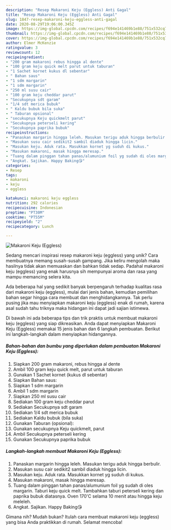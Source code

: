 ```yaml
---
description: "Resep Makaroni Keju (Eggless) Anti Gagal"
title: "Resep Makaroni Keju (Eggless) Anti Gagal"
slug: 1847-resep-makaroni-keju-eggless-anti-gagal
date: 2020-08-29T19:06:00.345Z
image: https://img-global.cpcdn.com/recipes/f694e141469b1e88/751x532cq70/makaroni-keju-eggless-foto-resep-utama.jpg
thumbnail: https://img-global.cpcdn.com/recipes/f694e141469b1e88/751x532cq70/makaroni-keju-eggless-foto-resep-utama.jpg
cover: https://img-global.cpcdn.com/recipes/f694e141469b1e88/751x532cq70/makaroni-keju-eggless-foto-resep-utama.jpg
author: Elmer McKenzie
ratingvalue: 3
reviewcount: 12
recipeingredient:
- "200 gram makaroni rebus hingga al dente"
- "100 gram keju quick melt parut untuk taburan"
- "1 Sachet kornet kukus dl sebentar"
- " Bahan saus"
- "1 sdm margarin"
- "1 sdm margarin"
- "250 ml susu cair"
- "100 gram keju cheddar parut"
- "Secukupnya sdt garam"
- "1/4 sdt merica bubuk"
- " Kaldu bubuk bila suka"
- " Taburan opsional"
- "secukupnya Keju quickmelt parut"
- "Secukupnya peterseli kering"
- "Secukupnya paprika bubuk"
recipeinstructions:
- "Panaskan margarin hingga leleh. Masukan terigu aduk hingga berbulir."
- "Masukan susu cair sedikit2 sambil diaduk hingga licin."
- "Masukan keju. Aduk rata. Masukkan kornet yg suduh di kukus."
- "Masukan makaroni, masak hingga meresap."
- "Tuang dalam pinggan tahan panas/alumunium foil yg sudah di oles margarin. Taburi keju quick melt. Tambahkan taburi peterseli kering dan paprika bubuk diatasnya. Oven 170&#39;C selama 10 menit atau hingga keju meleleh."
- "Angkat. Sajikan. Happy Baking😘"
categories:
- Resep
tags:
- makaroni
- keju
- eggless

katakunci: makaroni keju eggless 
nutrition: 292 calories
recipecuisine: Indonesian
preptime: "PT30M"
cooktime: "PT55M"
recipeyield: "2"
recipecategory: Lunch

---
```



![Makaroni Keju (Eggless)](https://img-global.cpcdn.com/recipes/f694e141469b1e88/751x532cq70/makaroni-keju-eggless-foto-resep-utama.jpg)

Sedang mencari inspirasi resep makaroni keju (eggless) yang unik? Cara membuatnya memang susah-susah gampang. Jika keliru mengolah maka hasilnya tidak akan memuaskan dan bahkan tidak sedap. Padahal makaroni keju (eggless) yang enak harusnya sih mempunyai aroma dan rasa yang mampu memancing selera kita.



Ada beberapa hal yang sedikit banyak berpengaruh terhadap kualitas rasa dari makaroni keju (eggless), mulai dari jenis bahan, kemudian pemilihan bahan segar hingga cara membuat dan menghidangkannya. Tak perlu pusing jika mau menyiapkan makaroni keju (eggless) enak di rumah, karena asal sudah tahu triknya maka hidangan ini dapat jadi sajian istimewa.


Di bawah ini ada beberapa tips dan trik praktis untuk membuat makaroni keju (eggless) yang siap dikreasikan. Anda dapat menyiapkan Makaroni Keju (Eggless) memakai 15 jenis bahan dan 6 langkah pembuatan. Berikut ini langkah-langkah dalam menyiapkan hidangannya.

<!--inarticleads1-->

##### Bahan-bahan dan bumbu yang diperlukan dalam pembuatan Makaroni Keju (Eggless):

1. Siapkan 200 gram makaroni, rebus hingga al dente
1. Ambil 100 gram keju quick melt, parut untuk taburan
1. Gunakan 1 Sachet kornet (kukus dl sebentar)
1. Siapkan  Bahan saus:
1. Siapkan 1 sdm margarin
1. Ambil 1 sdm margarin
1. Siapkan 250 ml susu cair
1. Sediakan 100 gram keju cheddar parut
1. Sediakan Secukupnya sdt garam
1. Sediakan 1/4 sdt merica bubuk
1. Sediakan  Kaldu bubuk (bila suka)
1. Gunakan  Taburan (opsional):
1. Gunakan secukupnya Keju quickmelt, parut
1. Ambil Secukupnya peterseli kering
1. Gunakan Secukupnya paprika bubuk




<!--inarticleads2-->

##### Langkah-langkah membuat Makaroni Keju (Eggless):

1. Panaskan margarin hingga leleh. Masukan terigu aduk hingga berbulir.
1. Masukan susu cair sedikit2 sambil diaduk hingga licin.
1. Masukan keju. Aduk rata. Masukkan kornet yg suduh di kukus.
1. Masukan makaroni, masak hingga meresap.
1. Tuang dalam pinggan tahan panas/alumunium foil yg sudah di oles margarin. Taburi keju quick melt. Tambahkan taburi peterseli kering dan paprika bubuk diatasnya. Oven 170&#39;C selama 10 menit atau hingga keju meleleh.
1. Angkat. Sajikan. Happy Baking😘




Gimana nih? Mudah bukan? Itulah cara membuat makaroni keju (eggless) yang bisa Anda praktikkan di rumah. Selamat mencoba!

